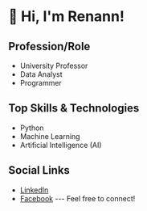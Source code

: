 # 👋 Hi, I'm Renann!
## Profession/Role
- University Professor
- Data Analyst
- Programmer
## Top Skills & Technologies
- Python
- Machine Learning
- Artificial Intelligence (AI)
## Social Links
- [LinkedIn](https://www.linkedin.com/in/renann-baldovino-926751233)
- [Facebook](https://web.facebook.com/renann.baldovino)  ---  Feel free to connect!
